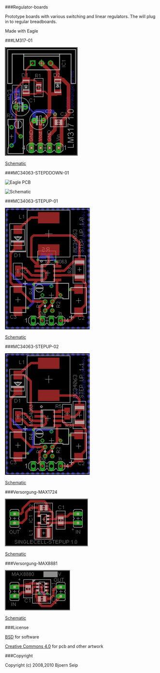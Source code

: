 
###Regulator-boards

Prototype boards with various switching and linear regulators. The will plug in to regular breadboards.

Made with Eagle

###LM317-01

![Eagle PCB](Images/LM317-01.brd.png)

[Schematic](Images/LM317-01.sch.png)

###MC34063-STEPDDOWN-01

![Eagle PCB](Images/MC34063-STEPDDOWN-01.brd.png)

![Schematic](Images/MC34063-STEPDDOWN-01.sch.png)

###MC34063-STEPUP-01

![Eagle PCB](Images/MC34063-STEPUP-01.brd.png)

[Schematic](Images/MC34063-STEPUP-01.sch.png)

###MC34063-STEPUP-02

![Eagle PCB](Images/MC34063-STEPUP-02.brd.png)

[Schematic](Images/MC34063-STEPUP-02.sch.png)

###Versorgung-MAX1724

![Eagle PCB](Images/Versorgung-MAX1724.brd.png)

[Schematic](Images/Versorgung-MAX1724.sch.png)

###Versorgung-MAX8881

![Eagle PCB](Images/Versorgung-MAX8881.brd.png)

[Schematic](Images/Versorgung-MAX8881.sch.png)

###License

[BSD](LICENSE-BSD.txt) for software

[Creative Commons 4.0](LICENSE-CC.txt) for pcb and other artwork

###Copyright

Copyright (c) 2008,2010 Bjoern Seip

